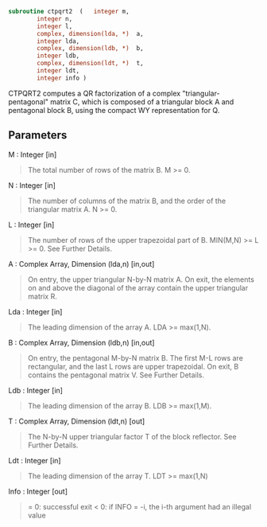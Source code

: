 ```fortran
subroutine ctpqrt2	(	integer	m,
		integer	n,
		integer	l,
		complex, dimension(lda, *)	a,
		integer	lda,
		complex, dimension(ldb, *)	b,
		integer	ldb,
		complex, dimension(ldt, *)	t,
		integer	ldt,
		integer	info )
```

 CTPQRT2 computes a QR factorization of a complex "triangular-pentagonal"
 matrix C, which is composed of a triangular block A and pentagonal block B,
 using the compact WY representation for Q.

## Parameters
M : Integer [in]
> The total number of rows of the matrix B.
> M >= 0.

N : Integer [in]
> The number of columns of the matrix B, and the order of
> the triangular matrix A.
> N >= 0.

L : Integer [in]
> The number of rows of the upper trapezoidal part of B.
> MIN(M,N) >= L >= 0.  See Further Details.

A : Complex Array, Dimension (lda,n) [in,out]
> On entry, the upper triangular N-by-N matrix A.
> On exit, the elements on and above the diagonal of the array
> contain the upper triangular matrix R.

Lda : Integer [in]
> The leading dimension of the array A.  LDA >= max(1,N).

B : Complex Array, Dimension (ldb,n) [in,out]
> On entry, the pentagonal M-by-N matrix B.  The first M-L rows
> are rectangular, and the last L rows are upper trapezoidal.
> On exit, B contains the pentagonal matrix V.  See Further Details.

Ldb : Integer [in]
> The leading dimension of the array B.  LDB >= max(1,M).

T : Complex Array, Dimension (ldt,n) [out]
> The N-by-N upper triangular factor T of the block reflector.
> See Further Details.

Ldt : Integer [in]
> The leading dimension of the array T.  LDT >= max(1,N)

Info : Integer [out]
> = 0: successful exit
> < 0: if INFO = -i, the i-th argument had an illegal value

